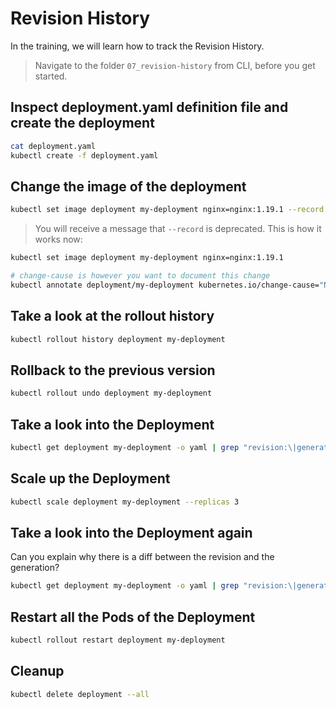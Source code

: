 # Revision History

In the training, we will learn how to track the Revision History.

> Navigate to the folder `07_revision-history` from CLI, before you get started.

## Inspect deployment.yaml definition file and create the deployment

```bash
cat deployment.yaml
kubectl create -f deployment.yaml
```

## Change the image of the deployment

```bash
kubectl set image deployment my-deployment nginx=nginx:1.19.1 --record
```

> You will receive a message that `--record` is deprecated. This is how it works now:

```bash
kubectl set image deployment my-deployment nginx=nginx:1.19.1

# change-cause is however you want to document this change
kubectl annotate deployment/my-deployment kubernetes.io/change-cause="Nginx version is updated to 1.19.1"
```

## Take a look at the rollout history

```bash
kubectl rollout history deployment my-deployment
```

## Rollback to the previous version

```bash
kubectl rollout undo deployment my-deployment
```

## Take a look into the Deployment

```bash
kubectl get deployment my-deployment -o yaml | grep "revision:\|generation:\|resourceVersion:"
```

## Scale up the Deployment

```bash
kubectl scale deployment my-deployment --replicas 3
```

## Take a look into the Deployment again

Can you explain why there is a diff between the revision and the generation?

```bash
kubectl get deployment my-deployment -o yaml | grep "revision:\|generation:\|resourceVersion:"
```

## Restart all the Pods of the Deployment

```bash
kubectl rollout restart deployment my-deployment
```

## Cleanup

```bash
kubectl delete deployment --all
```
